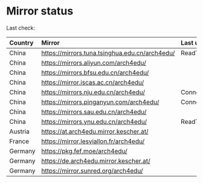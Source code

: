 <script src="./time.js"></script>
# Mirror status
Last check: <script type="text/javascript">localize(1675617379.8040166);</script>

|Country|Mirror|Last update|
|:------|:-----|:----------|
|China|https://mirrors.tuna.tsinghua.edu.cn/arch4edu/|ReadTimeout|
|China|https://mirrors.aliyun.com/arch4edu/|<script type="text/javascript">localize(1675492408);</script>|
|China|https://mirrors.bfsu.edu.cn/arch4edu/|<script type="text/javascript">localize(1675578704);</script>|
|China|https://mirror.iscas.ac.cn/arch4edu/|<script type="text/javascript">localize(1675578704);</script>|
|China|https://mirrors.nju.edu.cn/arch4edu/|ConnectTimeout|
|China|https://mirrors.pinganyun.com/arch4edu/|ConnectionError|
|China|https://mirrors.sau.edu.cn/arch4edu/|<script type="text/javascript">localize(1673850842);</script>|
|China|https://mirrors.ynu.edu.cn/arch4edu/|ReadTimeout|
|Austria|https://at.arch4edu.mirror.kescher.at/|<script type="text/javascript">localize(1675578704);</script>|
|France|https://mirror.lesviallon.fr/arch4edu/|<script type="text/javascript">localize(1675535634);</script>|
|Germany|https://pkg.fef.moe/arch4edu/|<script type="text/javascript">localize(1675578704);</script>|
|Germany|https://de.arch4edu.mirror.kescher.at/|<script type="text/javascript">localize(1675578704);</script>|
|Germany|https://mirror.sunred.org/arch4edu/|<script type="text/javascript">localize(1675578704);</script>|

<script src="./tablefilter/tablefilter.js"></script>
<script src="./table.js"></script>